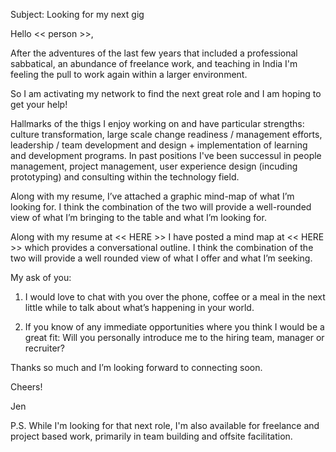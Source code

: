 Subject: Looking for my next gig

Hello << person >>,

After the adventures of the last few years that included a professional sabbatical, an abundance of freelance work, and teaching in India I'm feeling the pull to work again within a larger environment.

So I am activating my network to find the next great role and I am hoping to get your help!

Hallmarks of the thigs I enjoy working on and have particular strengths: culture transformation, large scale change readiness / management efforts, leadership / team development and design + implementation of learning and development programs. In past positions I've been successul in people management, project management, user experience design (incuding prototyping) and consulting within the technology field.

Along with my resume, I’ve attached a graphic mind-map of what I’m looking for. I think the combination of the two will provide a well-rounded view of what I’m bringing to the table and what I’m looking for.

Along with my resume at << HERE >> I have posted a mind map at << HERE >> which provides a conversational outline. I think the combination of the two will provide a well rounded view of what I offer and what I’m seeking.

My ask of you:

1. I would love to chat with you over the phone, coffee or a meal in the next little while to talk about what’s happening in your world.

2. If you know of any immediate opportunities where you think I would be a great fit: Will you personally introduce me to the hiring team, manager or recruiter?

Thanks so much and I’m looking forward to connecting soon.

Cheers!

Jen

P.S. While I'm looking for that next role, I'm also available for freelance and project based work, primarily in team building and offsite facilitation.
